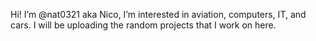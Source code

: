 Hi! I’m @nat0321 aka Nico,
I’m interested in aviation, computers, IT, and cars.
I will be uploading the random projects that I work on here.

